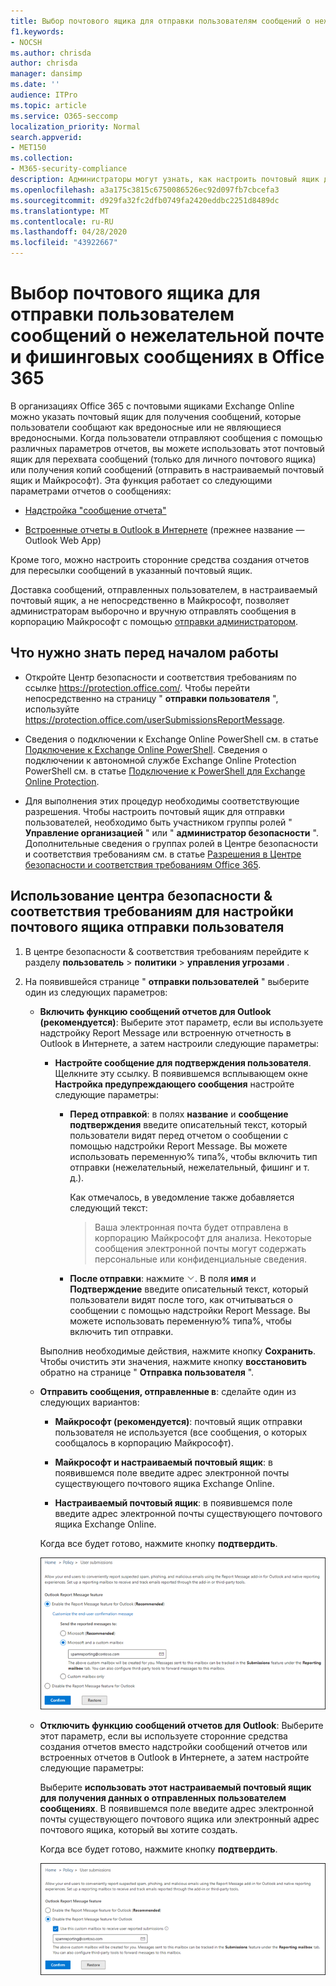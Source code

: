 ```yaml
---
title: Выбор почтового ящика для отправки пользователям сообщений о нежелательной почте и фишинговых сообщениях
f1.keywords:
- NOCSH
ms.author: chrisda
author: chrisda
manager: dansimp
ms.date: ''
audience: ITPro
ms.topic: article
ms.service: O365-seccomp
localization_priority: Normal
search.appverid:
- MET150
ms.collection:
- M365-security-compliance
description: Администраторы могут узнать, как настроить почтовый ящик для сбора нежелательных сообщений и фишинговых сообщений, сообщаемых пользователями.
ms.openlocfilehash: a3a175c3815c6750086526ec92d097fb7cbcefa3
ms.sourcegitcommit: d929fa32fc2dfb0749fa2420eddbc2251d8489dc
ms.translationtype: MT
ms.contentlocale: ru-RU
ms.lasthandoff: 04/28/2020
ms.locfileid: "43922667"
---
```

# <a name="specify-a-mailbox-for-user-submissions-of-spam-and-phishing-messages-in-office-365"></a>Выбор почтового ящика для отправки пользователем сообщений о нежелательной почте и фишинговых сообщениях в Office 365

В организациях Office 365 с почтовыми ящиками Exchange Online можно указать почтовый ящик для получения сообщений, которые пользователи сообщают как вредоносные или не являющиеся вредоносными. Когда пользователи отправляют сообщения с помощью различных параметров отчетов, вы можете использовать этот почтовый ящик для перехвата сообщений (только для личного почтового ящика) или получения копий сообщений (отправить в настраиваемый почтовый ящик и Майкрософт). Эта функция работает со следующими параметрами отчетов о сообщениях:

- [Надстройка "сообщение отчета"](enable-the-report-message-add-in.md)

- [Встроенные отчеты в Outlook в Интернете](report-junk-email-and-phishing-scams-in-outlook-on-the-web-eop.md) (прежнее название — Outlook Web App)

Кроме того, можно настроить сторонние средства создания отчетов для пересылки сообщений в указанный почтовый ящик.

Доставка сообщений, отправленных пользователем, в настраиваемый почтовый ящик, а не непосредственно в Майкрософт, позволяет администраторам выборочно и вручную отправлять сообщения в корпорацию Майкрософт с помощью [отправки администратором](admin-submission.md).

## <a name="what-do-you-need-to-know-before-you-begin"></a>Что нужно знать перед началом работы

- Откройте Центр безопасности и соответствия требованиям по ссылке <https://protection.office.com/>. Чтобы перейти непосредственно на страницу " **отправки пользователя** ", используйте <https://protection.office.com/userSubmissionsReportMessage>.

- Сведения о подключении к Exchange Online PowerShell см. в статье [Подключение к Exchange Online PowerShell](https://docs.microsoft.com/powershell/exchange/exchange-online/connect-to-exchange-online-powershell/connect-to-exchange-online-powershell). Сведения о подключении к автономной службе Exchange Online Protection PowerShell см. в статье [Подключение к PowerShell для Exchange Online Protection](https://docs.microsoft.com/powershell/exchange/exchange-eop/connect-to-exchange-online-protection-powershell).

- Для выполнения этих процедур необходимы соответствующие разрешения. Чтобы настроить почтовый ящик для отправки пользователей, необходимо быть участником группы ролей " **Управление организацией** " или " **администратор безопасности** ". Дополнительные сведения о группах ролей в Центре безопасности и соответствия требованиям см. в статье [Разрешения в Центре безопасности и соответствия требованиям Office 365](permissions-in-the-security-and-compliance-center.md).

## <a name="use-the-security--compliance-center-to-configure-the-user-submissions-mailbox"></a>Использование центра безопасности & соответствия требованиям для настройки почтового ящика отправки пользователя

1. В центре безопасности & соответствия требованиям перейдите к разделу **пользователь** \> **политики** \> **управления угрозами** .

2. На появившейся странице " **отправки пользователей** " выберите один из следующих параметров:

   - **Включить функцию сообщений отчетов для Outlook (рекомендуется)**: Выберите этот параметр, если вы используете надстройку Report Message или встроенную отчетность в Outlook в Интернете, а затем настроили следующие параметры:

     - **Настройте сообщение для подтверждения пользователя**. Щелкните эту ссылку. В появившемся всплывающем окне **Настройка предупреждающего сообщения** настройте следующие параметры:

       - **Перед отправкой**: в полях **название** и **сообщение подтверждения** введите описательный текст, который пользователи видят перед отчетом о сообщении с помощью надстройки Report Message. Вы можете использовать переменную% типа%, чтобы включить тип отправки (нежелательный, нежелательный, фишинг и т. д.).

         Как отмечалось, в уведомление также добавляется следующий текст:

         > Ваша электронная почта будет отправлена в корпорацию Майкрософт для анализа. Некоторые сообщения электронной почты могут содержать персональные или конфиденциальные сведения.

       - **После отправки**: нажмите ![развернуть значок](../../media/scc-expand-icon.png). В поля **имя** и **Подтверждение** введите описательный текст, который пользователи видят после того, как отчитываться о сообщении с помощью надстройки Report Message. Вы можете использовать переменную% типа%, чтобы включить тип отправки.

      Выполнив необходимые действия, нажмите кнопку **Сохранить**. Чтобы очистить эти значения, нажмите кнопку **восстановить** обратно на странице " **Отправка пользователя** ".

   - **Отправить сообщения, отправленные в**: сделайте один из следующих вариантов:

     - **Майкрософт (рекомендуется)**: почтовый ящик отправки пользователя не используется (все сообщения, о которых сообщалось в корпорацию Майкрософт).

     - **Майкрософт и настраиваемый почтовый ящик**: в появившемся поле введите адрес электронной почты существующего почтового ящика Exchange Online.

     - **Настраиваемый почтовый ящик**: в появившемся поле введите адрес электронной почты существующего почтового ящика Exchange Online.

     Когда все будет готово, нажмите кнопку **подтвердить**.

     ![Отправка сообщений, отправленных в корпорацию Майкрософт, и настраиваемого почтового ящика](../../media/user-submission-enable-outlook-report-message.png)

   - **Отключить функцию сообщений отчетов для Outlook**: Выберите этот параметр, если вы используете сторонние средства создания отчетов вместо надстройки сообщений отчетов или встроенных отчетов в Outlook в Интернете, а затем настройте следующие параметры:

     Выберите **использовать этот настраиваемый почтовый ящик для получения данных о отправленных пользователем сообщениях**. В появившемся поле введите адрес электронной почты существующего почтового ящика или электронный адрес почтового ящика, который вы хотите создать.

     Когда все будет готово, нажмите кнопку **подтвердить**.

     ![Отправка сообщений, отправленных в настраиваемый почтовый ящик, с помощью сторонних средств](../../media/user-submission-disable-outlook-report-message.png)
